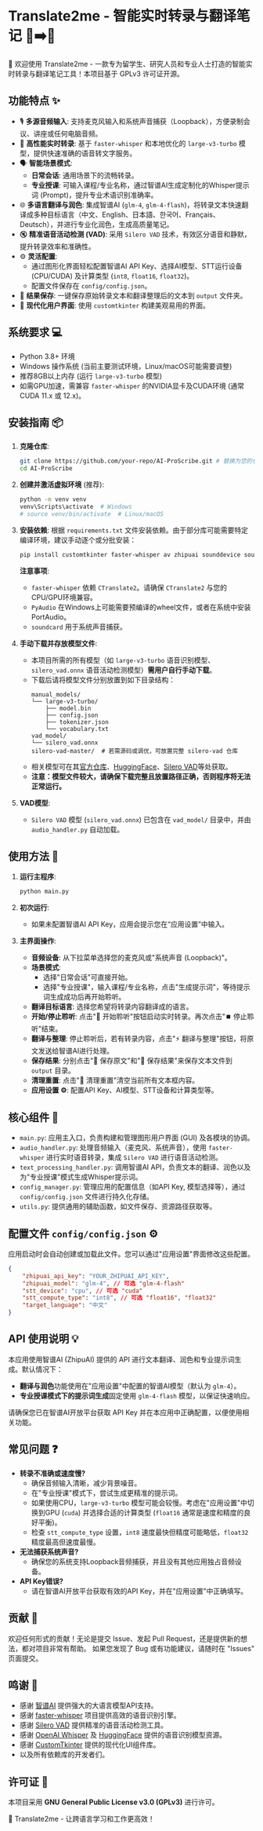 # Translate2me - 智能实时转录与翻译笔记 📢➡️📝

🎉 欢迎使用 Translate2me - 一款专为留学生、研究人员和专业人士打造的智能实时转录与翻译笔记工具！本项目基于 GPLv3 许可证开源。

## 功能特点 ✨

  - 🎙️ **多源音频输入**: 支持麦克风输入和系统声音捕获（Loopback），方便录制会议、讲座或任何电脑音频。
  - 🚀 **高性能实时转录**: 基于 `faster-whisper` 和本地优化的 `large-v3-turbo` 模型，提供快速准确的语音转文字服务。
  - 🗣️ **智能场景模式**:
      - **日常会话**: 通用场景下的流畅转录。
      - **专业授课**: 可输入课程/专业名称，通过智谱AI生成定制化的Whisper提示词 (Prompt)，提升专业术语识别准确率。
  - 🌐 **多语言翻译与润色**: 集成智谱AI (`glm-4`, `glm-4-flash`)，将转录文本快速翻译成多种目标语言（中文、English、日本語、한국어、Français、Deutsch），并进行专业化润色，生成高质量笔记。
  - 🔇 **精准语音活动检测 (VAD)**: 采用 `Silero VAD` 技术，有效区分语音和静默，提升转录效率和准确性。
  - ⚙️ **灵活配置**:
      - 通过图形化界面轻松配置智谱AI API Key、选择AI模型、STT运行设备 (CPU/CUDA) 及计算类型 (`int8`, `float16`, `float32`)。
      - 配置文件保存在 `config/config.json`。
  - 💾 **结果保存**: 一键保存原始转录文本和翻译整理后的文本到 `output` 文件夹。
  - 🎨 **现代化用户界面**: 使用 `customtkinter` 构建美观易用的界面。

## 系统要求 💻

  - Python 3.8+ 环境
  - Windows 操作系统 (当前主要测试环境，Linux/macOS可能需要调整)
  - 推荐8GB以上内存 (运行 `large-v3-turbo` 模型)
  - 如需GPU加速，需兼容 `faster-whisper` 的NVIDIA显卡及CUDA环境 (通常 CUDA 11.x 或 12.x)。

## 安装指南 📦

1.  **克隆仓库**:

    ```bash
    git clone https://github.com/your-repo/AI-ProScribe.git # 替换为您的仓库地址
    cd AI-ProScribe
    ```

2.  **创建并激活虚拟环境** (推荐):

    ```bash
    python -m venv venv
    venv\Scripts\activate  # Windows
    # source venv/bin/activate  # Linux/macOS
    ```

3.  **安装依赖**:
    根据 `requirements.txt` 文件安装依赖。由于部分库可能需要特定编译环境，建议手动逐个或分批安装：

    ```bash
    pip install customtkinter faster-whisper av zhipuai sounddevice soundcard PyInstaller pyaudio CTranslate2
    ```

    **注意事项**:

      * `faster-whisper` 依赖 `CTranslate2`。请确保 `CTranslate2` 与您的CPU/GPU环境兼容。
      * `PyAudio` 在Windows上可能需要预编译的wheel文件，或者在系统中安装 PortAudio。
      * `soundcard` 用于系统声音捕获。

4.  **手动下载并存放模型文件**:

      - 本项目所需的所有模型（如 `large-v3-turbo` 语音识别模型、`silero_vad.onnx` 语音活动检测模型）**需用户自行手动下载**。
      - 下载后请将模型文件分别放置到如下目录结构：
        ```
        manual_models/
        └── large-v3-turbo/
            ├── model.bin
            ├── config.json
            ├── tokenizer.json
            └── vocabulary.txt
        vad_model/
        └── silero_vad.onnx
        silero-vad-master/  # 若需源码或调优，可放置完整 silero-vad 仓库
        ```
      - 相关模型可在其[官方仓库](https://github.com/SYSTRAN/faster-whisper)、[HuggingFace](https://huggingface.co/collections/openai/whisper-20231116)、[Silero VAD](https://github.com/snakers4/silero-vad)等处获取。
      - **注意：模型文件较大，请确保下载完整且放置路径正确，否则程序将无法正常运行。**

5.  **VAD模型**:

      - `Silero VAD` 模型 (`silero_vad.onnx`) 已包含在 `vad_model/` 目录中，并由 `audio_handler.py` 自动加载。

## 使用方法 🚀

1.  **运行主程序**:

    ```bash
    python main.py
    ```

2.  **初次运行**:

      - 如果未配置智谱AI API Key，应用会提示您在“应用设置”中输入。

3.  **主界面操作**:

      - **音频设备**: 从下拉菜单选择您的麦克风或"系统声音 (Loopback)"。
      - **场景模式**:
          - 选择"日常会话"可直接开始。
          - 选择"专业授课"，输入课程/专业名称，点击"生成提示词"，等待提示词生成成功后再开始聆听。
      - **翻译目标语言**: 选择您希望将转录内容翻译成的语言。
      - **开始/停止聆听**: 点击"🎤 开始聆听"按钮启动实时转录。再次点击"⏹️ 停止聆听"结束。
      - **翻译与整理**: 停止聆听后，若有转录内容，点击"⚡ 翻译与整理"按钮，将原文发送给智谱AI进行处理。
      - **保存结果**: 分别点击"💾 保存原文"和"💾 保存结果"来保存文本文件到 `output` 目录。
      - **清理重置**: 点击"🧹 清理重置"清空当前所有文本框内容。
      - **应用设置 ⚙️**: 配置API Key、AI模型、STT设备和计算类型等。

## 核心组件 🧩

  - `main.py`: 应用主入口，负责构建和管理图形用户界面 (GUI) 及各模块的协调。
  - `audio_handler.py`: 处理音频输入（麦克风、系统声音），使用 `faster-whisper` 进行实时语音转录，集成 `Silero VAD` 进行语音活动检测。
  - `text_processing_handler.py`: 调用智谱AI API，负责文本的翻译、润色以及为"专业授课"模式生成Whisper提示词。
  - `config_manager.py`: 管理应用的配置信息（如API Key, 模型选择等），通过 `config/config.json` 文件进行持久化存储。
  - `utils.py`: 提供通用的辅助函数，如文件保存、资源路径获取等。

## 配置文件 `config/config.json` ⚙️

应用启动时会自动创建或加载此文件。您可以通过"应用设置"界面修改这些配置。

```json
{
    "zhipuai_api_key": "YOUR_ZHIPUAI_API_KEY",
    "zhipuai_model": "glm-4", // 可选 "glm-4-flash"
    "stt_device": "cpu", // 可选 "cuda"
    "stt_compute_type": "int8", // 可选 "float16", "float32"
    "target_language": "中文"
}
```

## API 使用说明 💡

本应用使用智谱AI (ZhipuAI) 提供的 API 进行文本翻译、润色和专业提示词生成。默认情况下：

  - **翻译与润色**功能使用在"应用设置"中配置的智谱AI模型（默认为 `glm-4`）。
  - **专业授课模式下的提示词生成**固定使用 `glm-4-flash` 模型，以保证快速响应。

请确保您已在智谱AI开放平台获取 API Key 并在本应用中正确配置，以便使用相关功能。

## 常见问题 ❓

  - **转录不准确或速度慢?**
      - 确保音频输入清晰，减少背景噪音。
      - 在"专业授课"模式下，尝试生成更精准的提示词。
      - 如果使用CPU，`large-v3-turbo` 模型可能会较慢。考虑在"应用设置"中切换到GPU (`cuda`) 并选择合适的计算类型 (`float16` 通常是速度和精度的良好平衡)。
      - 检查 `stt_compute_type` 设置，`int8` 速度最快但精度可能略低，`float32` 精度最高但速度最慢。
  - **无法捕获系统声音?**
      - 确保您的系统支持Loopback音频捕获，并且没有其他应用独占音频设备。
  - **API Key错误?**
      - 请在智谱AI开放平台获取有效的API Key，并在"应用设置"中正确填写。

## 贡献 🤝

欢迎任何形式的贡献！无论是提交 Issue、发起 Pull Request，还是提供新的想法，都对项目非常有帮助。
如果您发现了 Bug 或有功能建议，请随时在 "Issues" 页面提交。

## 鸣谢 🙏

  - 感谢 [智谱AI](https://open.bigmodel.cn/) 提供强大的大语言模型API支持。
  - 感谢 [faster-whisper](https://github.com/SYSTRAN/faster-whisper) 项目提供高效的语音识别引擎。
  - 感谢 [Silero VAD](https://github.com/snakers4/silero-vad) 提供精准的语音活动检测工具。
  - 感谢 [OpenAI Whisper](https://github.com/openai/whisper) 及 [HuggingFace](https://huggingface.co/collections/openai/whisper-20231116) 提供的语音识别模型资源。
  - 感谢 [CustomTkinter](https://github.com/TomSchimansky/CustomTkinter) 提供的现代化UI组件库。
  - 以及所有依赖库的开发者们。

## 许可证 📜

本项目采用 **GNU General Public License v3.0 (GPLv3)** 进行许可。

🎯 Translate2me - 让跨语言学习和工作更高效！

